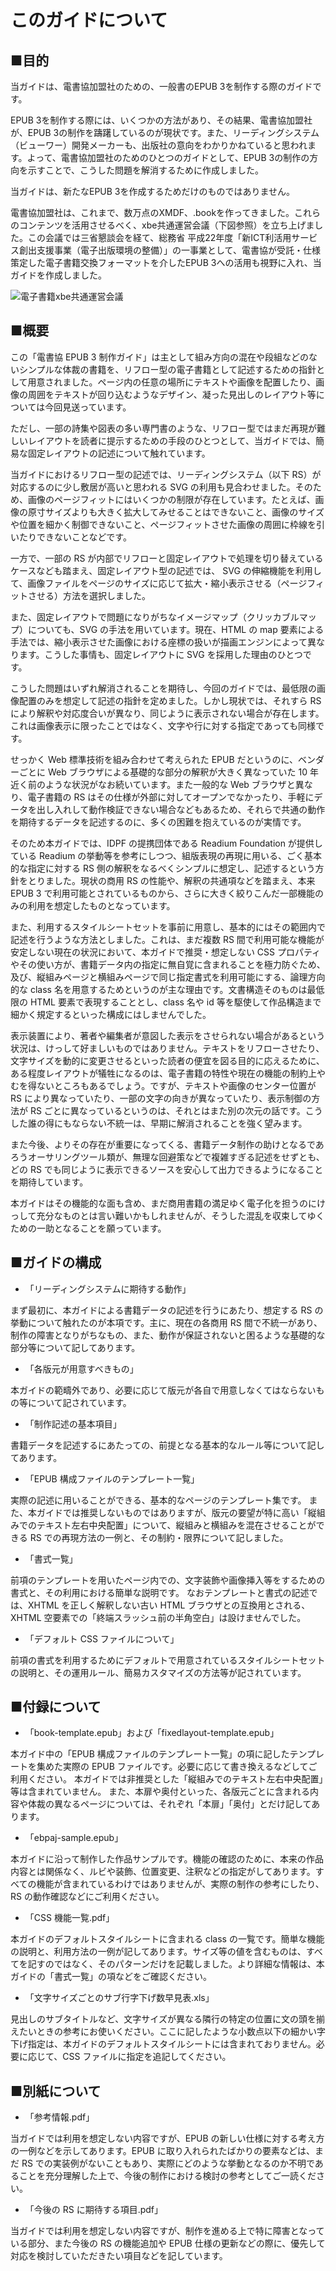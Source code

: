 # このガイドについて

## ■目的

当ガイドは、電書協加盟社のための、一般書のEPUB 3を制作する際のガイドです。

EPUB 3を制作する際には、いくつかの方法があり、その結果、電書協加盟社が、EPUB 3の制作を躊躇しているのが現状です。また、リーディングシステム（ビューワー）開発メーカーも、出版社の意向をわかりかねていると思われます。よって、電書協加盟社のためのひとつのガイドとして、EPUB 3の制作の方向を示すことで、こうした問題を解消するために作成しました。

当ガイドは、新たなEPUB 3を作成するためだけのものではありません。

電書協加盟社は、これまで、数万点のXMDF、.bookを作ってきました。これらのコンテンツを活用させるべく、xbe共通運営会議（下図参照）を立ち上げました。この会議では三省懇談会を経て、総務省 平成22年度「新ICT利活用サービス創出支援事業（電子出版環境の整備）」の一事業として、電書協が受託・仕様策定した電子書籍交換フォーマットを介したEPUB 3への活用も視野に入れ、当ガイドを作成しました。

![電子書籍xbe共通運営会議](images/xbe.png)


## ■概要

この「電書協 EPUB 3 制作ガイド」は主として組み方向の混在や段組などのないシンプルな体裁の書籍を、リフロー型の電子書籍として記述するための指針として用意されました。ページ内の任意の場所にテキストや画像を配置したり、画像の周囲をテキストが回り込むようなデザイン、凝った見出しのレイアウト等については今回見送っています。

ただし、一部の詩集や図表の多い専門書のような、リフロー型ではまだ再現が難しいレイアウトを読者に提示するための手段のひとつとして、当ガイドでは、簡易な固定レイアウトの記述について触れています。

当ガイドにおけるリフロー型の記述では、リーディングシステム（以下 RS）が対応するのに少し敷居が高いと思われる SVG の利用も見合わせました。そのため、画像のページフィットにはいくつかの制限が存在しています。たとえば、画像の原寸サイズよりも大きく拡大してみせることはできないこと、画像のサイズや位置を細かく制御できないこと、ページフィットさせた画像の周囲に枠線を引いたりできないことなどです。

一方で、一部の RS が内部でリフローと固定レイアウトで処理を切り替えているケースなども踏まえ、固定レイアウト型の記述では、 SVG の伸縮機能を利用して、画像ファイルをページのサイズに応じて拡大・縮小表示させる（ページフィットさせる）方法を選択しました。

また、固定レイアウトで問題になりがちなイメージマップ（クリッカブルマップ）についても、SVG の手法を用いています。現在、HTML の map 要素による手法では、縮小表示させた画像における座標の扱いが描画エンジンによって異なります。こうした事情も、固定レイアウトに SVG を採用した理由のひとつです。

こうした問題はいずれ解消されることを期待し、今回のガイドでは、最低限の画像配置のみを想定して記述の指針を定めました。しかし現状では、それすら RS により解釈や対応度合いが異なり、同じように表示されない場合が存在します。これは画像表示に限ったことではなく、文字や行に対する指定であっても同様です。

せっかく Web 標準技術を組み合わせて考えられた EPUB だというのに、ベンダーごとに Web ブラウザによる基礎的な部分の解釈が大きく異なっていた 10 年近く前のような状況がなお続いています。また一般的な Web ブラウザと異なり、電子書籍の RS はその仕様が外部に対してオープンでなかったり、手軽にデータを出し入れして動作検証できない場合などもあるため、それらで共通の動作を期待するデータを記述するのに、多くの困難を抱えているのが実情です。

そのため本ガイドでは、IDPF の提携団体である Readium Foundation が提供している Readium の挙動等を参考にしつつ、組版表現の再現に用いる、ごく基本的な指定に対する RS 側の解釈をなるべくシンプルに想定し、記述するという方針をとりました。現状の商用 RS の性能や、解釈の共通項などを踏まえ、本来 EPUB 3 で利用可能とされているものから、さらに大きく絞りこんだ一部機能のみの利用を想定したものとなっています。

また、利用するスタイルシートセットを事前に用意し、基本的にはその範囲内で記述を行うような方法としました。これは、まだ複数 RS 間で利用可能な機能が安定しない現在の状況において、本ガイドで推奨・想定しない CSS プロパティやその使い方が、書籍データ内の指定に無自覚に含まれることを極力防ぐため、及び、縦組みページと横組みページで同じ指定書式を利用可能にする、論理方向的な class 名を用意するためというのが主な理由です。文書構造そのものは最低限の HTML 要素で表現することとし、class 名や id 等を駆使して作品構造まで細かく規定するといった構成にはしませんでした。

表示装置により、著者や編集者が意図した表示をさせられない場合があるという状況は、けっして好ましいものではありません。テキストをリフローさせたり、文字サイズを動的に変更させるといった読者の便宜を図る目的に応えるために、ある程度レイアウトが犠牲になるのは、電子書籍の特性や現在の機能の制約上やむを得ないところもあるでしょう。ですが、テキストや画像のセンター位置が RS により異なっていたり、一部の文字の向きが異なっていたり、表示制御の方法が RS ごとに異なっているというのは、それとはまた別の次元の話です。こうした誰の得にもならない不統一は、早期に解消されることを強く望みます。

また今後、よりその存在が重要になってくる、書籍データ制作の助けとなるであろうオーサリングツール類が、無理な回避策などで複雑すぎる記述をせずとも、どの RS でも同じように表示できるソースを安心して出力できるようになることを期待しています。

本ガイドはその機能的な面も含め、まだ商用書籍の満足ゆく電子化を担うのにけっして充分なものとは言い難いかもしれませんが、そうした混乱を収束してゆくための一助となることを願っています。

## ■ガイドの構成

* 「リーディングシステムに期待する動作」

まず最初に、本ガイドによる書籍データの記述を行うにあたり、想定する RS の挙動について触れたのが本項です。主に、現在の各商用 RS 間で不統一があり、制作の障害となりがちなもの、また、動作が保証されないと困るような基礎的な部分等について記してあります。

* 「各版元が用意すべきもの」

本ガイドの範疇外であり、必要に応じて版元が各自で用意しなくてはならないもの等について記されています。

* 「制作記述の基本項目」

書籍データを記述するにあたっての、前提となる基本的なルール等について記してあります。

* 「EPUB 構成ファイルのテンプレート一覧」

実際の記述に用いることができる、基本的なページのテンプレート集です。
また、本ガイドでは推奨しないものではありますが、版元の要望が特に高い「縦組みでのテキスト左右中央配置」について、縦組みと横組みを混在させることができる RS での再現方法の一例と、その制約・限界について記しました。

* 「書式一覧」

前項のテンプレートを用いたページ内での、文字装飾や画像挿入等をするための書式と、その利用における簡単な説明です。
なおテンプレートと書式の記述では、XHTML を正しく解釈しない古い HTML ブラウザとの互換用とされる、XHTML 空要素での「終端スラッシュ前の半角空白」は設けませんでした。

* 「デフォルト CSS ファイルについて」

前項の書式を利用するためにデフォルトで用意されているスタイルシートセットの説明と、その運用ルール、簡易カスタマイズの方法等が記されています。


## ■付録について

* 「book-template.epub」および「fixedlayout-template.epub」

本ガイド中の「EPUB 構成ファイルのテンプレート一覧」の項に記したテンプレートを集めた実際の EPUB ファイルです。必要に応じて書き換えるなどしてご利用ください。
本ガイドでは非推奨とした「縦組みでのテキスト左右中央配置」等は含まれていません。
また、本扉や奥付といった、各版元ごとに含まれる内容や体裁の異なるページについては、それぞれ「本扉」「奥付」とだけ記してあります。

* 「ebpaj-sample.epub」

本ガイドに沿って制作した作品サンプルです。機能の確認のために、本来の作品内容とは関係なく、ルビや装飾、位置変更、注釈などの指定がしてあります。すべての機能が含まれているわけではありませんが、実際の制作の参考にしたり、RS の動作確認などにご利用ください。

* 「CSS 機能一覧.pdf」

本ガイドのデフォルトスタイルシートに含まれる class の一覧です。簡単な機能の説明と、利用方法の一例が記してあります。サイズ等の値を含むものは、すべてを記すのではなく、そのパターンだけを記載しました。より詳細な情報は、本ガイドの「書式一覧」の項などをご確認ください。

* 「文字サイズごとのサブ行字下げ数早見表.xls」

見出しのサブタイトルなど、文字サイズが異なる隣行の特定の位置に文の頭を揃えたいときの参考にお使いください。ここに記したような小数点以下の細かい字下げ指定は、本ガイドのデフォルトスタイルシートには含まれておりません。必要に応じて、CSS ファイルに指定を追記してください。


## ■別紙について

* 「参考情報.pdf」

当ガイドでは利用を想定しない内容ですが、EPUB の新しい仕様に対する考え方の一例などを示してあります。EPUB に取り入れられたばかりの要素などは、まだ RS での実装例がないこともあり、実際にどのような挙動となるのか不明であることを充分理解した上で、今後の制作における検討の参考としてご一読ください。

* 「今後の RS に期待する項目.pdf」

当ガイドでは利用を想定しない内容ですが、制作を進める上で特に障害となっている部分、また今後の RS の機能追加や EPUB 仕様の更新などの際に、優先して対応を検討していただきたい項目などを記しています。
